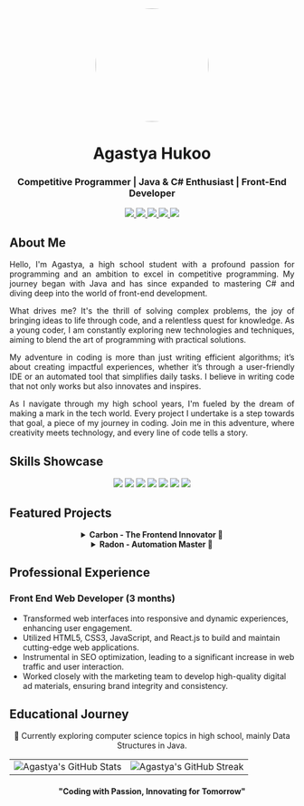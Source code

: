 <div align="center">
  <img src="https://avatars.githubusercontent.com/u/136306593?v=4" width="200" height="200" style="border-radius:50%">
  <h1>Agastya Hukoo</h1>
  <h3>Competitive Programmer | Java & C# Enthusiast | Front-End Developer</h3>
</div>

<p align="center">
  <a href="https://youtube.com/@Agastya-Hukoo">
    <img src="https://img.shields.io/badge/YouTube-FF0000?style=for-the-badge&logo=youtube&logoColor=white" />
  </a>
  <a href="https://twitter.com/agastyahukoo">
    <img src="https://img.shields.io/badge/Twitter-1DA1F2?style=for-the-badge&logo=twitter&logoColor=white" />
  </a>
  <a href="https://instagram.com/agastyahukoo">
    <img src="https://img.shields.io/badge/Instagram-E4405F?style=for-the-badge&logo=instagram&logoColor=white" />
  </a>
  <a href="https://leetcode.com/agastyahukoo">
    <img src="https://img.shields.io/badge/LeetCode-FFA116?style=for-the-badge&logo=leetcode&logoColor=black" />
  </a>
  <a href="https://www.codechef.com/users/agastya_hukoo">
    <img src="https://img.shields.io/badge/CodeChef-5B4638?style=for-the-badge&logo=codechef&logoColor=white" />
  </a>
</p>

## About Me

<div align="justify">
  Hello, I'm Agastya, a high school student with a profound passion for programming and an ambition to excel in competitive programming. My journey began with Java and has since expanded to mastering C# and diving deep into the world of front-end development. 

  What drives me? It's the thrill of solving complex problems, the joy of bringing ideas to life through code, and a relentless quest for knowledge. As a young coder, I am constantly exploring new technologies and techniques, aiming to blend the art of programming with practical solutions. 

  My adventure in coding is more than just writing efficient algorithms; it’s about creating impactful experiences, whether it’s through a user-friendly IDE or an automated tool that simplifies daily tasks. I believe in writing code that not only works but also innovates and inspires.

  As I navigate through my high school years, I'm fueled by the dream of making a mark in the tech world. Every project I undertake is a step towards that goal, a piece of my journey in coding. Join me in this adventure, where creativity meets technology, and every line of code tells a story.
</div>

## Skills Showcase

<div align="center">
  <img src="https://img.shields.io/badge/-Java-007396?style=flat&logo=java&logoColor=white" />
  <img src="https://img.shields.io/badge/-C%23-239120?style=flat&logo=c-sharp&logoColor=white" />
  <img src="https://img.shields.io/badge/-HTML5-E34F26?style=flat&logo=html5&logoColor=white" />
  <img src="https://img.shields.io/badge/-CSS3-1572B6?style=flat&logo=css3&logoColor=white" />
  <img src="https://img.shields.io/badge/-JavaScript-F7DF1E?style=flat&logo=javascript&logoColor=white" />
  <img src="https://img.shields.io/badge/-React-61DAFB?style=flat&logo=react&logoColor=white" />
  <img src="https://img.shields.io/badge/-Node.js-339933?style=flat&logo=nodedotjs&logoColor=white" />
</div>

## Featured Projects

<div align="center">
  <details>
    <summary><b>Carbon - The Frontend Innovator 🚀</b></summary>
    <p>
      Carbon redefines the frontend development experience. It's an intuitive IDE offering real-time HTML editing and a host of customizable themes, catering to both novice and seasoned developers.
    </p>
  </details>

  <details>
    <summary><b>Radon - Automation Master 🤖</b></summary>
    <p>
      Radon is a versatile, open-source automated mouse clicker for Windows. It boasts a user-friendly interface, customizable settings, and is designed to streamline and automate repetitive tasks efficiently.
    </p>
  </details>
</div>

## Professional Experience

### Front End Web Developer (3 months)

- Transformed web interfaces into responsive and dynamic experiences, enhancing user engagement.
- Utilized HTML5, CSS3, JavaScript, and React.js to build and maintain cutting-edge web applications.
- Instrumental in SEO optimization, leading to a significant increase in web traffic and user interaction.
- Worked closely with the marketing team to develop high-quality digital ad materials, ensuring brand integrity and consistency.

## Educational Journey

<div align="center">
  📖 Currently exploring computer science topics in high school, mainly Data Structures in Java.
</div>



<table style="border: none;">
  <tr>
    <td>
      <img src="https://github-readme-stats.vercel.app/api?username=agastyahukoo&show_icons=true&theme=github_dark" alt="Agastya's GitHub Stats" />
    </td>
    <td>
      <img src="https://github-readme-streak-stats.herokuapp.com/?user=agastyahukoo&theme=dark" alt="Agastya's GitHub Streak" />
    </td>
  </tr>
</table>



<div align="center">
  <h4>"Coding with Passion, Innovating for Tomorrow"</h4>
</div>
